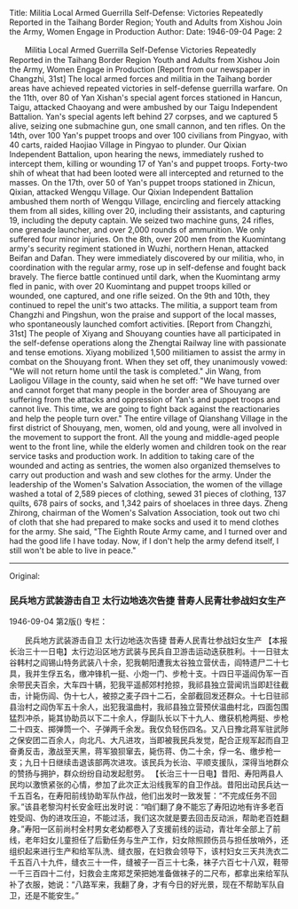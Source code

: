 Title: Militia Local Armed Guerrilla Self-Defense: Victories Repeatedly Reported in the Taihang Border Region; Youth and Adults from Xishou Join the Army, Women Engage in Production
Author:
Date: 1946-09-04
Page: 2

　　Militia Local Armed Guerrilla Self-Defense
    Victories Repeatedly Reported in the Taihang Border Region
    Youth and Adults from Xishou Join the Army, Women Engage in Production
    [Report from our newspaper in Changzhi, 31st] The local armed forces and militia in the Taihang border areas have achieved repeated victories in self-defense guerrilla warfare. On the 11th, over 80 of Yan Xishan's special agent forces stationed in Hancun, Taigu, attacked Chaoyang and were ambushed by our Taigu Independent Battalion. Yan's special agents left behind 27 corpses, and we captured 5 alive, seizing one submachine gun, one small cannon, and ten rifles. On the 14th, over 100 Yan's puppet troops and over 100 civilians from Pingyao, with 40 carts, raided Haojiao Village in Pingyao to plunder. Our Qixian Independent Battalion, upon hearing the news, immediately rushed to intercept them, killing or wounding 17 of Yan's and puppet troops. Forty-two shih of wheat that had been looted were all intercepted and returned to the masses. On the 17th, over 50 of Yan's puppet troops stationed in Zhicun, Qixian, attacked Wengqu Village. Our Qixian Independent Battalion ambushed them north of Wengqu Village, encircling and fiercely attacking them from all sides, killing over 20, including their assistants, and capturing 19, including the deputy captain. We seized two machine guns, 24 rifles, one grenade launcher, and over 2,000 rounds of ammunition. We only suffered four minor injuries. On the 8th, over 200 men from the Kuomintang army's security regiment stationed in Wuzhi, northern Henan, attacked Beifan and Dafan. They were immediately discovered by our militia, who, in coordination with the regular army, rose up in self-defense and fought back bravely. The fierce battle continued until dark, when the Kuomintang army fled in panic, with over 20 Kuomintang and puppet troops killed or wounded, one captured, and one rifle seized. On the 9th and 10th, they continued to repel the unit's two attacks. The militia, a support team from Changzhi and Pingshun, won the praise and support of the local masses, who spontaneously launched comfort activities.
    [Report from Changzhi, 31st] The people of Xiyang and Shouyang counties have all participated in the self-defense operations along the Zhengtai Railway line with passionate and tense emotions. Xiyang mobilized 1,500 militiamen to assist the army in combat on the Shouyang front. When they set off, they unanimously vowed: "We will not return home until the task is completed." Jin Wang, from Laoligou Village in the county, said when he set off: "We have turned over and cannot forget that many people in the border area of Shouyang are suffering from the attacks and oppression of Yan's and puppet troops and cannot live. This time, we are going to fight back against the reactionaries and help the people turn over." The entire village of Qianshang Village in the first district of Shouyang, men, women, old and young, were all involved in the movement to support the front. All the young and middle-aged people went to the front line, while the elderly women and children took on the rear service tasks and production work. In addition to taking care of the wounded and acting as sentries, the women also organized themselves to carry out production and wash and sew clothes for the army. Under the leadership of the Women's Salvation Association, the women of the village washed a total of 2,589 pieces of clothing, sewed 31 pieces of clothing, 137 quilts, 678 pairs of socks, and 1,342 pairs of shoelaces in three days. Zheng Zhirong, chairman of the Women's Salvation Association, took out two chi of cloth that she had prepared to make socks and used it to mend clothes for the army. She said, "The Eighth Route Army came, and I turned over and had the good life I have today. Now, if I don't help the army defend itself, I still won't be able to live in peace."



<hr /> 

Original: 


### 民兵地方武装游击自卫  太行边地迭次告捷  昔寿人民青壮参战妇女生产

1946-09-04
第2版()
专栏：

　　民兵地方武装游击自卫
    太行边地迭次告捷
    昔寿人民青壮参战妇女生产
    【本报长治三十一日电】太行边沿区地方武装与民兵自卫游击运动迭获胜利。十一日驻太谷韩村之阎锡山特务武装八十余，犯我朝阳遭我太谷独立营伏击，阎特遗尸二十七具，我并生俘五名，缴冲锋机一挺、小炮一门、步枪十支。十四日平遥阎伪军一百余带民夫百余，大车四十辆，犯我平遥郝郊村抢掠，我祁县独立营闻讯当即赶往截击，计毙伤阎、伪十七人，被掠之麦子四十二石，全部截回发还群众。十七日驻祁县治村之阎伪军五十余人，出犯我温曲村，我祁县独立营预伏温曲村北，四面包围猛烈冲杀，毙其协助员以下二十余人，俘副队长以下十九人、缴获机枪两挺、步枪二十四支、掷弹筒一个、子弹两千余发。我仅负轻伤四名。又八日豫北蒋军驻武陟之保安团二百余人，向北凡、大凡进攻，当即被我民兵发觉，配合正规军起而自卫奋勇反击，激战至天黑，蒋军狼狈窜去，毙伤蒋、伪二十余，俘一名、缴步枪一支；九日十日继续击退该部两次进攻。该民兵为长治、平顺支援队，深得当地群众的赞扬与拥护，群众纷纷自动发起慰劳。
    【长治三十一日电】昔阳、寿阳两县人民均以激愤紧张的心情，参加了此次正太沿线我军的自卫作战。昔阳出动民兵达一千五百名，在寿阳前线协助军队作战，他们出发时一致发誓：“不完成任务不回家。”该县老黎沟村长安金旺出发时说：“咱们翻了身不能忘了寿阳边地有许多老百姓受阎、伪的进攻压迫，不能过活，我们这次就是要去回击反动派，帮助老百姓翻身。”寿阳一区前尚村全村男女老幼都卷入了支援前线的运动，青壮年全部上了前线，老年妇女儿童担任了后勤任务与生产工作，妇女除照顾伤员与担任放哨外，还组织起来进行生产和给军队洗、缝衣服，在妇救会领导下，该村妇女三天共洗衣二千五百八十九件，缝衣三十一件，缝被子一百三十七条，袜子六百七十八双，鞋带一千三百四十二付，妇救会主席郑芝荣把她准备做袜子的二尺布，都拿出来给军队补了衣服，她说：“八路军来，我翻了身，才有今日的好光景，现在不帮助军队自卫，还是不能安生。”
